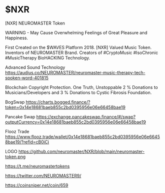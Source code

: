# $NXR
[NXR] NEUROMASTER Token

WARNING - May Cause Overwhelming Feelings of Great Pleasure and Happiness.


First Created on the $WAVES Platform 2018. [NXR] Valued Music Token.
Inventors of NEUROMASTER Brand. 
Creators of #CryptoMusic #IsoChronic #MusicTherapy BioHACKING Technology. 

Advanced Sound Technology https://audius.co/NEUROMASTER/neuromaster-music-therapy-tech-spoken-word-401815

Blockchain Copyright Protection. One Truth, Unstoppable 
2 % Donations to Musicians/Developers and 3 % Donations to Cystic Fibrosis Foundation.


BogSwap        https://charts.bogged.finance/?token=0x14e18681baeb855c2bd0395956e06e66458bae19

Pancake Swap   https://exchange.pancakeswap.finance/#/swap?outputCurrency=0x14e18681baeb855c2bd0395956e06e66458bae19

Flooz Trade    https://www.flooz.trade/wallet/0x14e18681baeb855c2bd0395956e06e66458bae19/?refId=cB0iCi




LOGO https://github.com/neuromaster/NXR/blob/main/neuromaster-token.png


https://t.me/neuromastertokens


https://twitter.com/NEUROMASTER9/


https://coinsniper.net/coin/659
